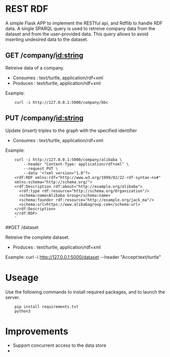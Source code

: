 # REST RDF

A simple Flask APP to implement the RESTful api, and Rdflib to handle RDF data. A single SPARQL query is used to retreive company data from the dataset and from the user-provided data. This query allows to avoid inserting undesired data to the dataset. 

## GET /company/<id:string>

Retreive data of a company.
* Consumes : text/turtle, application/rdf+xml
* Produces : text/turtle, application/rdf+xml

Example:

		curl -i http://127.0.0.1:5000/company/bbc

## PUT /company/<id:string>

Update (insert) triples to the graph with the specified identifier

* Consumes : text/turtle, application/rdf+xml

Example:

		curl -i http://127.0.0.1:5000/company/alibaba \
			--header "Content-Type: application/rdf+xml" \
			--request PUT \
			--data '<?xml version="1.0"?>
		<rdf:RDF xmlns:rdf="http://www.w3.org/1999/02/22-rdf-syntax-ns#"
		xmlns:schema="http://schema.org/">
		<rdf:Description rdf:about="http://example.org/alibaba">
		  <rdf:type rdf:resource="http://schema.org/Organization"/>
		  <schema:name>Alibaba Group</schema:name>
		  <schema:founder rdf:resource="http://example.org/jack_ma"/>
		  <schema:url>https://www.alibabagroup.com</schema:url>
		</rdf:Description>
		</rdf:RDF>
		'


##GET /dataset

Retreive the complete dataset.

* Produces : text/turtle, application/rdf+xml

Example:
		curl -i http://127.0.0.1:5000/dataset --header "Accept:text/turtle"

# Useage

Use the following commands to install required packages, and to launch the server.

		pip install requirements.txt
		python3 

# Improvements

* Support concurrent access to the data store
* 
